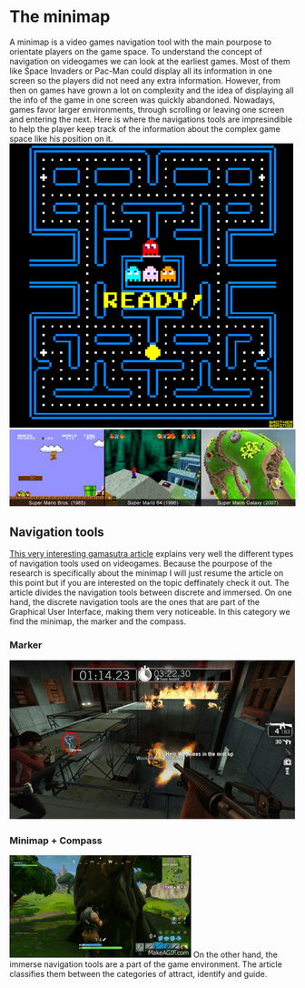 # The minimap
 A minimap is a video games navigation tool with the main pourpose to orientate players on the game space. To understand the concept of navigation on videogames we can look at the earliest games. Most of them  like Space Invaders or Pac-Man could display all its information in one screen so the players did not need any extra information. However, from then on games have grown a lot on complexity and the idea of displaying all the info of the game in one screen was quickly abandoned. Nowadays, games favor larger environments, through scrolling or leaving one screen and entering the next. Here is where the navigations tools are impresindible to help the player keep track of the information about the complex game space like his position on it.
![Pacman](Docs/Images/pacman.gif "pacman")
![SuperMario](Docs/Images/supermario_comparison.jpg "pacman")
## Navigation tools
[This very interesting gamasutra article](https://www.gamasutra.com/view/feature/4115/no_more_wrong_turns.php?print=1 "Gamasutra article") explains very well the different types of navigation tools used on videogames. Because the pourpose of the research is specifically about the minimap I will just resume the article on this point but if you are interested on the topic deffinately check it out.
The article divides the navigation tools between discrete and immersed. On one hand, the discrete navigation tools are the ones that are part of the Graphical User Interface, making them very noticeable. In this category we find the minimap, the marker and the compass.
### Marker
![marker](Docs/Images/marker.PNG "marker example")
### Minimap + Compass
![fornite](Docs/Images/fornite.gif "minimap_compass example")
On the other hand, the immerse navigation tools are a part of the game environment. The article classifies them between the categories of attract, identify and guide.
